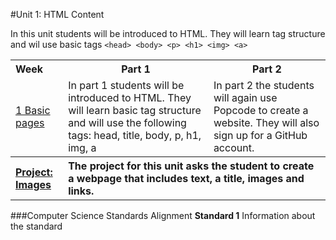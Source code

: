 #Unit 1: HTML Content 

In this unit students will be introduced to HTML. They will learn tag structure and wil use basic tags `<head> <body> <p> <h1> <img> <a>`
<table>
<tr>
	<th align="left">Week</th>
	<th>Part 1</th>
	<th>Part 2</th>
</tr>
<tr>
	<td align="left"> <a href="weeks/week1">1 Basic pages</a> </td>
	<td>In part 1 students will be introduced to HTML. They will learn basic tag structure and will use the following tags: head, title, body, p, h1, img, a </td>
	<td>In part 2 the students will again use Popcode to create a website. They will also sign up for a GitHub account.</td>
</tr>
<tr>
	<th align="left"><a href ="projects/project1" >Project: Images</a> </th>
	<th align="left" colspan="2">The project for this unit asks the student to create a webpage that includes text, a title, images and links. </th>
</table>


###Computer Science Standards Alignment
**Standard 1** Information about the standard

